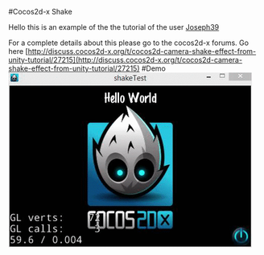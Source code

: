 #Cocos2d-x Shake 

Hello this is an example of the the tutorial of the user [Joseph39](http://discuss.cocos2d-x.org/users/Joseph39/)

For a complete details about this please go to the cocos2d-x forums.
Go here
[http://discuss.cocos2d-x.org/t/cocos2d-camera-shake-effect-from-unity-tutorial/27215](http://discuss.cocos2d-x.org/t/cocos2d-camera-shake-effect-from-unity-tutorial/27215)
#Demo
![alt tag](Images/ShakeShake.gif)